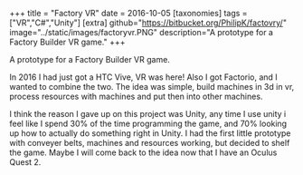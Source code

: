 +++
title = "Factory VR"
date = 2016-10-05
[taxonomies]
tags = ["VR","C#","Unity"]
[extra]
github="https://bitbucket.org/PhilipK/factovry/"
image="../static/images/factoryvr.PNG"
description="A prototype for a Factory Builder VR game."
+++

A prototype for a Factory Builder VR game.

In 2016 I had just got a HTC Vive, VR was here! Also I got Factorio, and I wanted to combine the two. 
The idea was simple, build machines in 3d in vr, process resources with machines and put then into other machines.

I think the reason I gave up on this project was Unity, any time I use unity i feel like I spend 30% of the time programming the game, and 70% looking up how to actually do something right in Unity. I had the first little prototype with conveyer belts, machines and resources working, but decided to shelf the game. Maybe I will come back to the idea now that I have an Oculus Quest 2.
